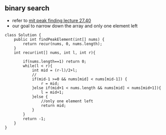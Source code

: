 ## binary search
- refer to [mit peak finding lecture 27.40](https://www.youtube.com/watch?v=HtSuA80QTyo&list=PLUl4u3cNGP61Oq3tWYp6V_F-5jb5L2iHb&index=3)
- our goal to narrow down the array and only one element left
```
class Solution {
    public int findPeakElement(int[] nums) {
        return recur(nums, 0, nums.length);
    }
    int recur(int[] nums, int l, int r){
        
        if(nums.length==1) return 0;
        while(l < r){
            int mid = (r-l)/2+l;
            // 
            if(mid-1 >=0 && nums[mid] < nums[mid-1]) {
                r = mid;
            }else if(mid+1 < nums.length && nums[mid] < nums[mid+1]){
                l = mid+1;
            }else {
                //only one element left
                return mid;
            }
        }
        return -1;
    }
}
```
